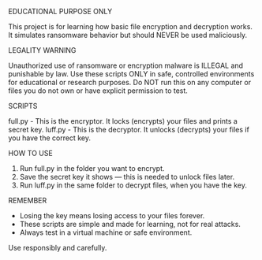 EDUCATIONAL PURPOSE ONLY

This project is for learning how basic file encryption and decryption works.
It simulates ransomware behavior but should NEVER be used maliciously.

LEGALITY WARNING

Unauthorized use of ransomware or encryption malware is ILLEGAL and punishable by law.
Use these scripts ONLY in safe, controlled environments for educational or research purposes.
Do NOT run this on any computer or files you do not own or have explicit permission to test.

SCRIPTS

full.py   - This is the encryptor. It locks (encrypts) your files and prints a secret key.
luff.py   - This is the decryptor. It unlocks (decrypts) your files if you have the correct key.

HOW TO USE

1. Run full.py in the folder you want to encrypt.
2. Save the secret key it shows — this is needed to unlock files later.
3. Run luff.py in the same folder to decrypt files, when you have the key.

REMEMBER

- Losing the key means losing access to your files forever.
- These scripts are simple and made for learning, not for real attacks.
- Always test in a virtual machine or safe environment.

Use responsibly and carefully.
